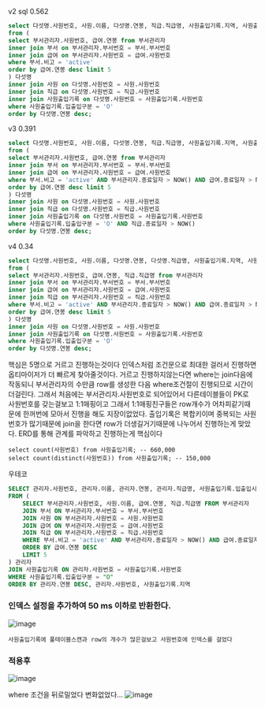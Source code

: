 v2 sql 0.562
```sql
select 다섯명.사원번호, 사원.이름, 다섯명.연봉, 직급.직급명, 사원출입기록.지역, 사원출입기록.입출입구분, 사원출입기록.입출입시간
from ( 
select 부서관리자.사원번호, 급여.연봉 from 부서관리자
inner join 부서 on 부서관리자.부서번호 = 부서.부서번호
inner join 급여 on 부서관리자.사원번호 = 급여.사원번호
where 부서.비고 = 'active'
order by 급여.연봉 desc limit 5
) 다섯명
inner join 사원 on 다섯명.사원번호 = 사원.사원번호
inner join 직급 on 다섯명.사원번호 = 직급.사원번호
inner join 사원출입기록 on 다섯명.사원번호 = 사원출입기록.사원번호
where 사원출입기록.입출입구분 = 'O'
order by 다섯명.연봉 desc;
```

v3 0.391
``` sql
select 다섯명.사원번호, 사원.이름, 다섯명.연봉, 직급.직급명, 사원출입기록.지역, 사원출입기록.입출입구분, 사원출입기록.입출입시간
from ( 
select 부서관리자.사원번호, 급여.연봉 from 부서관리자
inner join 부서 on 부서관리자.부서번호 = 부서.부서번호
inner join 급여 on 부서관리자.사원번호 = 급여.사원번호
where 부서.비고 = 'active' AND 부서관리자.종료일자 > NOW() AND 급여.종료일자 > NOW()
order by 급여.연봉 desc limit 5
) 다섯명
inner join 사원 on 다섯명.사원번호 = 사원.사원번호
inner join 직급 on 다섯명.사원번호 = 직급.사원번호
inner join 사원출입기록 on 다섯명.사원번호 = 사원출입기록.사원번호
where 사원출입기록.입출입구분 = 'O' AND 직급.종료일자 > NOW()
order by 다섯명.연봉 desc;
``` 


v4 0.34
``` sql
select 다섯명.사원번호, 사원.이름, 다섯명.연봉, 다섯명.직급명, 사원출입기록.지역, 사원출입기록.입출입구분, 사원출입기록.입출입시간
from ( 
select 부서관리자.사원번호, 급여.연봉, 직급.직급명 from 부서관리자
inner join 부서 on 부서관리자.부서번호 = 부서.부서번호
inner join 급여 on 부서관리자.사원번호 = 급여.사원번호
inner join 직급 on 부서관리자.사원번호 = 직급.사원번호
where 부서.비고 = 'active' AND 부서관리자.종료일자 > NOW() AND 급여.종료일자 > NOW() AND 직급.종료일자 > NOW()
order by 급여.연봉 desc limit 5
) 다섯명
inner join 사원 on 다섯명.사원번호 = 사원.사원번호
inner join 사원출입기록 on 다섯명.사원번호 = 사원출입기록.사원번호
where 사원출입기록.입출입구분 = 'O'
order by 다섯명.연봉 desc;
```

핵심은 5명으로 거르고 진행하는것이다 인덱스처럼 조건문으로 최대한 걸러서 진행하면 옵티마이저가 더 빠르게 찾아줄것이다.
거르고 진행하지않는다면 where는 join다음에 작동되니 부서관리자의 수만큼 row를 생성한 다음 where조건절이 진행되므로 시간이 더걸린다.
그래서 처음에는 부서관리자.사원번호로 되어있어서 다른테이블들이 PK로 사원번호를 갖는걸보고 1:1매핑이고 그래서 1:1매핑친구들은 row개수가 어차피같기때문에
한꺼번에 모아서 진행을 해도 지장이없었다. 출입기록은 복합키이며 중복되는 사원번호가 많기때문에 join을 한다면 row가 더생길거기때문에 나누어서 진행하는게 맞았다.
ERD를 통해 관계를 파악하고 진행하는게 핵심이다
```
select count(사원번호) from 사원출입기록; -- 660,000
select count(distinct(사원번호)) from 사원출입기록; -- 150,000
```

우테코
``` sql
SELECT 관리자.사원번호, 관리자.이름, 관리자.연봉, 관리자.직급명, 사원출입기록.입출입시간, 사원출입기록.지역, 사원출입기록.입출입구분 
FROM (
    SELECT 부서관리자.사원번호, 사원.이름, 급여.연봉, 직급.직급명 FROM 부서관리자
    JOIN 부서 ON 부서관리자.부서번호 = 부서.부서번호
    JOIN 사원 ON 부서관리자.사원번호 = 사원.사원번호
    JOIN 급여 ON 부서관리자.사원번호 = 급여.사원번호
    JOIN 직급 ON 부서관리자.사원번호 = 직급.사원번호
    WHERE 부서.비고 = 'active' AND 부서관리자.종료일자 > NOW() AND 급여.종료일자 > NOW() AND 직급.종료일자 > NOW()
    ORDER BY 급여.연봉 DESC 
	LIMIT 5
) 관리자 
JOIN 사원출입기록 ON 관리자.사원번호 = 사원출입기록.사원번호
WHERE 사원출입기록.입출입구분 = "O"
ORDER BY 관리자.연봉 DESC, 관리자.사원번호, 사원출입기록.지역
```

### 인덱스 설정을 추가하여 50 ms 이하로 반환한다.
![image](https://user-images.githubusercontent.com/79621675/212217757-e222a445-3357-4c76-85b5-c90969bb03da.png)
```
사원출입기록에 풀테이블스캔과 row의 개수가 많은걸보고 사원번호에 인덱스를 걸었다
```
### 적용후
![image](https://user-images.githubusercontent.com/79621675/212219749-e17fa021-f130-453f-a788-4d112f102cbb.png)


where 조건을 뒤로밀었다 변화없었다...
![image](https://user-images.githubusercontent.com/79621675/212220170-443d10aa-a3ee-4438-980e-8291a42d658c.png)

